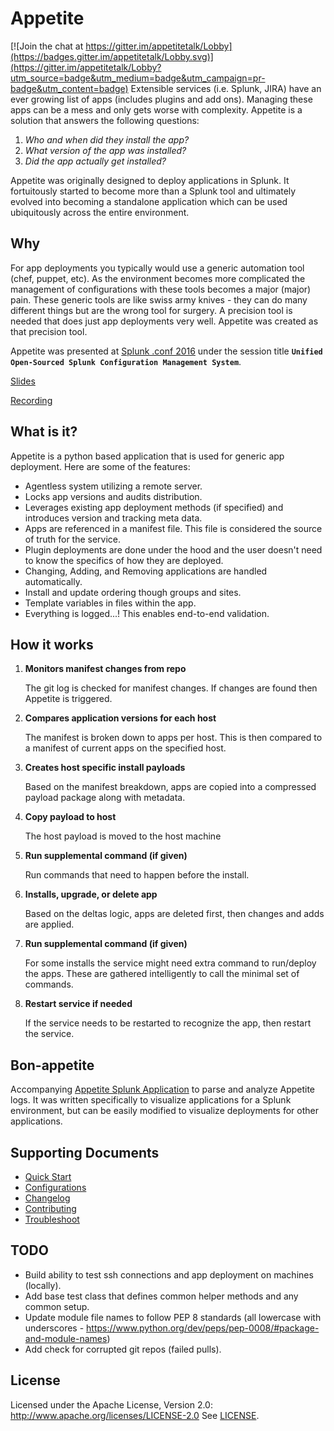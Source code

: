 # Appetite

[![Join the chat at https://gitter.im/appetitetalk/Lobby](https://badges.gitter.im/appetitetalk/Lobby.svg)](https://gitter.im/appetitetalk/Lobby?utm_source=badge&utm_medium=badge&utm_campaign=pr-badge&utm_content=badge)
Extensible services (i.e. Splunk, JIRA) have an ever growing list of apps (includes plugins and add ons).  Managing these apps can be a mess and only gets worse with complexity.  Appetite is a solution that answers the following questions:

1. _Who and when did they install the app?_
1. _What version of the app was installed?_
1. _Did the app actually get installed?_

Appetite was originally designed to deploy applications in Splunk.  It fortuitously started to become more than a Splunk tool and ultimately evolved into becoming a standalone application which can be used ubiquitously across the entire environment.

## Why

For app deployments you typically would use a generic automation tool (chef, puppet, etc).  As the environment becomes more complicated the management of configurations with these tools becomes a major (major) pain.  These generic tools are like swiss army knives - they can do many different things but are the wrong tool for surgery.  A precision tool is needed that does just app deployments very well.  Appetite was created as that precision tool.

Appetite was presented at [Splunk .conf 2016](https://conf.splunk.com/sessions/2016-sessions.html) under the session title **`Unified Open-Sourced Splunk Configuration Management System`**.

[Slides](https://conf.splunk.com/files/2016/slides/unified-open-sourced-splunk-configuration-management-system.pdf)

[Recording](https://conf.splunk.com/files/2016/recordings/unified-open-sourced-splunk-configuration-management-system.mp4)

## What is it?
Appetite is a python based application that is used for generic app deployment.  Here are some of the features:

* Agentless system utilizing a remote server.
* Locks app versions and audits distribution.
* Leverages existing app deployment methods (if specified) and introduces version and tracking meta data.
* Apps are referenced in a manifest file. This file is considered the source of truth for the service.
* Plugin deployments are done under the hood and the user doesn't need to know the specifics of how they are deployed.
* Changing, Adding, and Removing applications are handled automatically.
* Install and update ordering though groups and sites.
* Template variables in files within the app.
* Everything is logged...! This enables end-to-end validation.



## How it works
1. **Monitors manifest changes from repo**

    The git log is checked for manifest changes.  If changes are found then
    Appetite is triggered.

1. **Compares application versions for each host**

    The manifest is broken down to apps per host.  This is then compared to a manifest of current apps on the specified host.

1. **Creates host specific install payloads**

    Based on the manifest breakdown, apps are copied into a compressed payload package along with metadata.

1. **Copy payload to host**

    The host payload is moved to the host machine

1. **Run supplemental command (if given)**

    Run commands that need to happen before the install.

1. **Installs, upgrade, or delete app**

    Based on the deltas logic, apps are deleted first, then changes and adds are applied.

1. **Run supplemental command (if given)**

    For some installs the service might need extra command to run/deploy the apps.
    These are gathered intelligently to call the minimal set of commands.

1. **Restart service if needed**

    If the service needs to be restarted to recognize the app, then restart the service.

## Bon-appetite

Accompanying [Appetite Splunk Application](./splunk/) to parse and analyze Appetite logs.  It was written specifically to visualize applications for a Splunk environment, but can be easily modified to visualize deployments for other applications.

## Supporting Documents

* [Quick Start](./docs/quickstart.md)
* [Configurations](./docs/configurations.md)
* [Changelog](./docs/CHANGELOG.md)
* [Contributing](./docs/contributing.md)
* [Troubleshoot](./docs/troubleshoot.md)

## TODO

* Build ability to test ssh connections and app deployment on machines (locally).
* Add base test class that defines common helper methods and any common setup.
* Update module file names to follow PEP 8 standards (all lowercase with underscores - https://www.python.org/dev/peps/pep-0008/#package-and-module-names)
* Add check for corrupted git repos (failed pulls).

## License

Licensed under the Apache License, Version 2.0: http://www.apache.org/licenses/LICENSE-2.0
See [LICENSE](./LICENSE).
